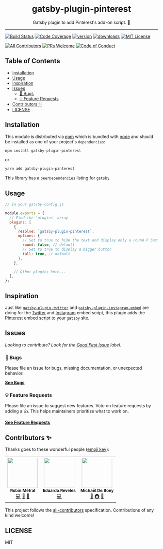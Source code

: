 <div align="center">
<h1>gatsby-plugin-pinterest</h1>

<p>Gatsby plugin to add Pinterest's add-on script. 📍</p>
</div>

---

<!-- prettier-ignore-start -->
[![Build Status][build-badge]][build]
[![Code Coverage][coverage-badge]][coverage]
[![version][version-badge]][package]
[![downloads][downloads-badge]][npmtrends]
[![MIT License][license-badge]][license]

[![All Contributors](https://img.shields.io/badge/all_contributors-3-orange.svg?style=flat-square)](#contributors-)
[![PRs Welcome][prs-badge]][prs]
[![Code of Conduct][coc-badge]][coc]
<!-- prettier-ignore-end -->

## Table of Contents

<!-- START doctoc generated TOC please keep comment here to allow auto update -->
<!-- DON'T EDIT THIS SECTION, INSTEAD RE-RUN doctoc TO UPDATE -->

- [Installation](#installation)
- [Usage](#usage)
- [Inspiration](#inspiration)
- [Issues](#issues)
  - [🐛 Bugs](#-bugs)
  - [💡 Feature Requests](#-feature-requests)
- [Contributors ✨](#contributors-)
- [LICENSE](#license)

<!-- END doctoc generated TOC please keep comment here to allow auto update -->

## Installation

This module is distributed via [npm][npm] which is bundled with [node][node] and
should be installed as one of your project's `dependencies`:

```sh
npm install gatsby-plugin-pinterest
```

or

```sh
yarn add gatsby-plugin-pinterest
```

This library has a `peerDependencies` listing for [`gatsby`][gatsby].

## Usage

```js
// In your gatsby-config.js

module.exports = {
  // Find the 'plugins' array
  plugins: [
    {
      resolve: `gatsby-plugin-pinterest`,
      options: {
        // Set to true to hide the text and display only a round P button
        round: false, // default
        // Set to true to display a bigger button
        tall: true, // default
      },
    },

    // Other plugins here...
  ],
};
```

## Inspiration

Just like [`gatsby-plugin-twitter`][gatsby-plugin-twitter] and
[`gatsby-plugin-instagram-embed`][gatsby-plugin-instagram-embed] are doing for
the [Twitter][twitter] and [Instagram][instagram] embed script, this plugin adds
the [Pinterest][pinterest] embed script to your [`gatsby`][gatsby] site.

## Issues

_Looking to contribute? Look for the [Good First Issue][good-first-issue]
label._

### 🐛 Bugs

Please file an issue for bugs, missing documentation, or unexpected behavior.

[**See Bugs**][bugs]

### 💡 Feature Requests

Please file an issue to suggest new features. Vote on feature requests by adding
a 👍. This helps maintainers prioritize what to work on.

[**See Feature Requests**][requests]

## Contributors ✨

Thanks goes to these wonderful people ([emoji key][emojis]):

<!-- ALL-CONTRIBUTORS-LIST:START - Do not remove or modify this section -->
<!-- prettier-ignore-start -->
<!-- markdownlint-disable -->
<table>
  <tr>
    <td align="center"><a href="https://robinmetral.com"><img src="https://avatars3.githubusercontent.com/u/35560568?v=4" width="100px;" alt=""/><br /><sub><b>Robin Métral</b></sub></a><br /><a href="https://github.com/robinmetral/gatsby-plugin-pinterest/commits?author=robinmetral" title="Code">💻</a> <a href="https://github.com/robinmetral/gatsby-plugin-pinterest/commits?author=robinmetral" title="Documentation">📖</a> <a href="#ideas-robinmetral" title="Ideas, Planning, & Feedback">🤔</a></td>
    <td align="center"><a href="https://www.osiux.ws/"><img src="https://avatars2.githubusercontent.com/u/204463?v=4" width="100px;" alt=""/><br /><sub><b>Eduardo Reveles</b></sub></a><br /><a href="https://github.com/robinmetral/gatsby-plugin-pinterest/commits?author=osiux" title="Code">💻</a></td>
    <td align="center"><a href="https://michaeldeboey.be"><img src="https://avatars3.githubusercontent.com/u/6643991?v=4" width="100px;" alt=""/><br /><sub><b>Michaël De Boey</b></sub></a><br /><a href="https://github.com/robinmetral/gatsby-plugin-pinterest/commits?author=MichaelDeBoey" title="Documentation">📖</a> <a href="#infra-MichaelDeBoey" title="Infrastructure (Hosting, Build-Tools, etc)">🚇</a> <a href="#tool-MichaelDeBoey" title="Tools">🔧</a></td>
  </tr>
</table>

<!-- markdownlint-enable -->
<!-- prettier-ignore-end -->

<!-- ALL-CONTRIBUTORS-LIST:END -->

This project follows the [all-contributors][all-contributors] specification.
Contributions of any kind welcome!

## LICENSE

MIT

<!-- prettier-ignore-start -->
[npm]: https://npmjs.com
[node]: https://nodejs.org
[build-badge]: https://img.shields.io/travis/robinmetral/gatsby-plugin-pinterest.svg?style=flat-square
[build]: https://travis-ci.org/robinmetral/gatsby-plugin-pinterest
[coverage-badge]: https://img.shields.io/codecov/c/github/robinmetral/gatsby-plugin-pinterest.svg?style=flat-square
[coverage]: https://codecov.io/github/robinmetral/gatsby-plugin-pinterest
[version-badge]: https://img.shields.io/npm/v/gatsby-plugin-pinterest.svg?style=flat-square
[package]: https://www.npmjs.com/package/gatsby-plugin-pinterest
[downloads-badge]: https://img.shields.io/npm/dm/gatsby-plugin-pinterest.svg?style=flat-square
[npmtrends]: http://www.npmtrends.com/gatsby-plugin-pinterest
[license-badge]: https://img.shields.io/npm/l/gatsby-plugin-pinterest.svg?style=flat-square
[license]: https://github.com/robinmetral/gatsby-plugin-pinterest/blob/master/LICENSE
[prs-badge]: https://img.shields.io/badge/PRs-welcome-brightgreen.svg?style=flat-square
[prs]: http://makeapullrequest.com
[coc-badge]: https://img.shields.io/badge/code%20of-conduct-ff69b4.svg?style=flat-square
[coc]: https://github.com/robinmetral/gatsby-plugin-pinterest/blob/master/other/CODE_OF_CONDUCT.md
[emojis]: https://allcontributors.org/docs/en/emoji-key
[all-contributors]: https://github.com/all-contributors/all-contributors
[bugs]: https://github.com/robinmetral/gatsby-plugin-pinterest/issues?utf8=%E2%9C%93&q=is%3Aissue+is%3Aopen+label%3A%22%F0%9F%90%9B+Bug%22+sort%3Acreated-desc
[requests]: https://github.com/robinmetral/gatsby-plugin-pinterest/issues?utf8=%E2%9C%93&q=is%3Aissue+is%3Aopen+sort%3Areactions-%2B1-desc+label%3Aenhancement
[good-first-issue]: https://github.com/robinmetral/gatsby-plugin-pinterest/issues?utf8=%E2%9C%93&q=is%3Aissue+is%3Aopen+sort%3Areactions-%2B1-desc+label%3Aenhancement+label%3A%22good+first+issue%22

[gatsby]: https://github.com/gatsbyjs/gatsby
[gatsby-plugin-instagram-embed]: https://github.com/jlengstorf/gatsby-plugin-instagram-embed
[gatsby-plugin-twitter]: https://github.com/gatsbyjs/gatsby/tree/master/packages/gatsby-plugin-twitter
[instagram]: https://instagram.com
[pinterest]: https://pinterest.com
[twitter]: https://twitter.com
<!-- prettier-ignore-end -->
